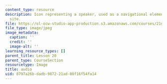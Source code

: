 ```yaml
---
content_type: resource
description: Icon representing a speaker, used as a navigational element on a course
  site.
file: https://ol-ocw-studio-app-production.s3.amazonaws.com/courses/21g-504-japanese-iv-spring-2009/8797a26bdadb987221ad08f16f54fa14_audio.jpg
file_type: image/jpeg
image_metadata:
  caption: ''
  credit: ''
  image-alt: ''
learning_resource_types: []
parent_title: Lesson 20
parent_type: CourseSection
resourcetype: Image
title: audio
uid: 8797a26b-dadb-9872-21ad-08f16f54fa14
---
```

